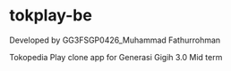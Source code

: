 # tokplay-be

Developed by GG3FSGP0426_Muhammad Fathurrohman

Tokopedia Play clone app for Generasi Gigih 3.0 Mid term
